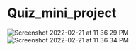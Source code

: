# Quiz_mini_project

![Screenshot 2022-02-21 at 11 36 29 PM](https://user-images.githubusercontent.com/78723011/155010889-8ec0274b-12df-4eb2-b6ab-99cb8f9cabe3.png)
![Screenshot 2022-02-21 at 11 36 34 PM](https://user-images.githubusercontent.com/78723011/155010908-acc75a1b-0d53-4c63-913c-a85689ba6be1.png)

